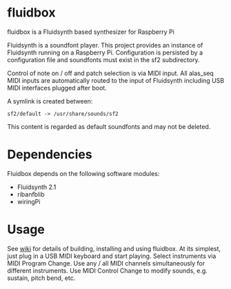 # fluidbox
fluidbox is a Fluidsynth based synthesizer for Raspberry Pi

Fluidsynth is a soundfont player. This project provides an instance of Fluidsynth running on a Raspberry Pi. Configuration is persisted by a configuration file and soundfonts must exist in the sf2 subdirectory.

Control of note on / off and patch selection is via MIDI input. All alas_seq MIDI inputs are automatically routed to the input of Fluidsynth including USB MIDI interfaces plugged after boot.

A symlink is created between:

`sf2/default -> /usr/share/sounds/sf2`

This content is regarded as default soundfonts and may not be deleted.

# Dependencies
Fluidbox depends on the following software modules:
- Fluidsynth 2.1
- ribanfblib
- wiringPi

# Usage
See [wiki](https://github.com/riban-bw/fluidbox/wiki) for details of building, installing and using fluidbox. At its simplest, just plug in a USB MIDI keyboard and start playing. Select instruments via MIDI Program Change. Use any / all MIDI channels simultaneously for different instruments. Use MIDI Control Change to modify sounds, e.g. sustain, pitch bend, etc.
